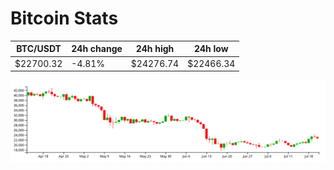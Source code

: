 # Bitcoin Stats

BTC/USDT|24h change|24h high|24h low|
|---|---|---|---|
|$22700.32|-4.81%|$24276.74|$22466.34|

<img src="./chart.svg">
